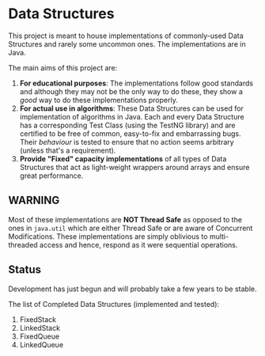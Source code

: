 # Data Structures

This project is meant to house implementations of commonly-used Data Structures
and rarely some uncommon ones. The implementations are in Java.

The main aims of this project are:

1. **For educational purposes**: The implementations follow good standards
and although they may not be the only way to do these, they show a *good*
way to do these implementations properly.
2. **For actual use in algorithms**: These Data Structures can be used for
implementation of algorithms in Java. Each and every Data Structure has a
corresponding Test Class (using the TestNG library) and are certified to be free
of common, easy-to-fix and embarrassing bugs. Their *behaviour* is tested to
ensure that no action seems arbitrary (unless that's a requirement).
3. **Provide "Fixed" capacity implementations** of all types of Data Structures
that act as light-weight wrappers around arrays and ensure great performance.

## WARNING
Most of these implementations are **NOT Thread Safe** as opposed to the ones in
`java.util` which are either Thread Safe or are aware of Concurrent Modifications.
These implementations are simply oblivious to multi-threaded access and hence,
respond as it were sequential operations.

## Status

Development has just begun and will probably take a few years to be stable.

The list of Completed Data Structures (implemented and tested):

1. FixedStack
2. LinkedStack
3. FixedQueue
4. LinkedQueue